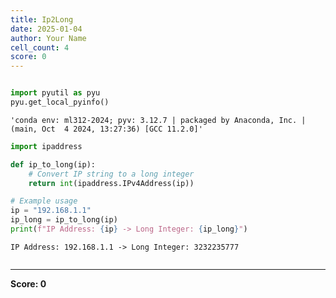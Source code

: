 ```yaml
---
title: Ip2Long
date: 2025-01-04
author: Your Name
cell_count: 4
score: 0
---
```


```python

```


```python
import pyutil as pyu
pyu.get_local_pyinfo()
```




    'conda env: ml312-2024; pyv: 3.12.7 | packaged by Anaconda, Inc. | (main, Oct  4 2024, 13:27:36) [GCC 11.2.0]'




```python
import ipaddress

def ip_to_long(ip):
    # Convert IP string to a long integer
    return int(ipaddress.IPv4Address(ip))

# Example usage
ip = "192.168.1.1"
ip_long = ip_to_long(ip)
print(f"IP Address: {ip} -> Long Integer: {ip_long}")
```

    IP Address: 192.168.1.1 -> Long Integer: 3232235777



```python

```


---
**Score: 0**